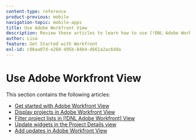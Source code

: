 ```yaml
---
content-type: reference
product-previous: mobile
navigation-topic: mobile-apps
title: Use Adobe Workfront View
description: Review these articles to learn how to use [!DNL Adobe Workfront] View.
author: Lisa
feature: Get Started with Workfront
exl-id: c86aa07d-e260-495b-84b4-d661a2ac6dda
---
```

# Use Adobe Workfront View

This section contains the following articles:

* [Get started with Adobe Workfront View](../../../workfront-basics/mobile-apps/using-workfront-view/get-started-with-workfront-view.md)
* [Display projects in Adobe Workfront View](../../../workfront-basics/mobile-apps/using-workfront-view/display-projects-in-wokrfont-view.md)
* [Filter project lists in [!DNL Adobe Workfront] View](../../../workfront-basics/mobile-apps/using-workfront-view/filter-project-lists-in-workfront-view.md)
* [Update widgets in the Project Details view](../../../workfront-basics/mobile-apps/using-workfront-view/update-widgets-in-workfront-view.md)
* [Add updates in Adobe Workfront View](../../../workfront-basics/mobile-apps/using-workfront-view/add-updates-in-workfront-view.md)
